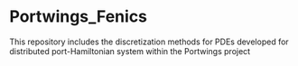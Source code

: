 # Portwings_Fenics

This repository includes the discretization methods for PDEs developed for distributed port-Hamiltonian system within the Portwings project